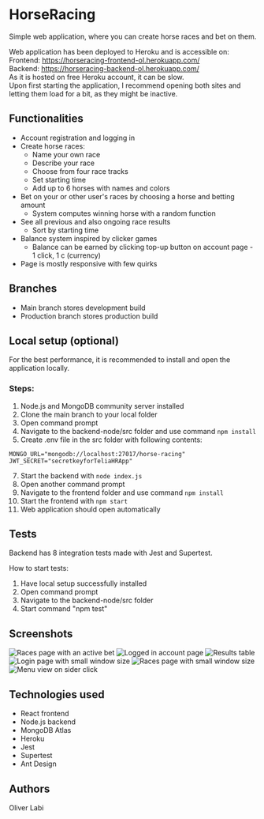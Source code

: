 # HorseRacing

Simple web application, where you can create horse races and bet on them.

Web application has been deployed to Heroku and is accessible on:<br />
Frontend: https://horseracing-frontend-ol.herokuapp.com/<br />
Backend: https://horseracing-backend-ol.herokuapp.com/<br />
As it is hosted on free Heroku account, it can be slow.<br />
Upon first starting the application, I recommend opening both sites and letting them load for a bit, as they might be inactive.


## Functionalities

* Account registration and logging in
* Create horse races:
    * Name your own race
    * Describe your race
    * Choose from four race tracks
    * Set starting time
    * Add up to 6 horses with names and colors
* Bet on your or other user's races by choosing a horse and betting amount
    * System computes winning horse with a random function
* See all previous and also ongoing race results
    * Sort by starting time
* Balance system inspired by clicker games
    * Balance can be earned by clicking top-up button on account page - 1 click, 1 c (currency)
* Page is mostly responsive with few quirks

## Branches

* Main branch stores development build
* Production branch stores production build

## Local setup (optional)

For the best performance, it is recommended to install and open the application locally.<br />

### Steps:
1. Node.js and MongoDB community server installed
2. Clone the main branch to your local folder
3. Open command prompt
4. Navigate to the backend-node/src folder and use command ```npm install```
5. Create .env file in the src folder with following contents:<br />
```
MONGO_URL="mongodb://localhost:27017/horse-racing"
JWT_SECRET="secretkeyforTeliaHRApp"
```
7. Start the backend with ```node index.js```
8. Open another command prompt
9. Navigate to the frontend folder and use command ```npm install```
10. Start the frontend with ```npm start```
11. Web application should open automatically

## Tests

Backend has 8 integration tests made with Jest and Supertest.

How to start tests:
1. Have local setup successfully installed
2. Open command prompt
3. Navigate to the backend-node/src folder
4. Start command "npm test"

## Screenshots

![Races page with an active bet](/pictures/races-view.jpg)
![Logged in account page](/pictures/account-view.jpg)
![Results table](/pictures/results-view.jpg)
![Login page with small window size](/pictures/login-view-resp.jpg)
![Races page with small window size](/pictures/races-view-resp.jpg)
![Menu view on sider click](/pictures/menu-view-resp.jpg)

## Technologies used

* React frontend
* Node.js backend
* MongoDB Atlas
* Heroku
* Jest
* Supertest
* Ant Design

## Authors

Oliver Labi
